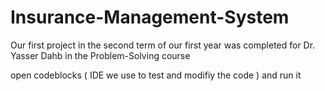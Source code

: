 # Insurance-Management-System
Our first project in the second term of our first year was completed for Dr. Yasser Dahb in the Problem-Solving course

open codeblocks ( IDE we use to test and modifiy the code ) and run it
